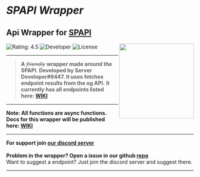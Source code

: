 # ***SPAPI Wrapper***
## Api Wrapper for **[SPAPI]**
<img src="https://cdn.glitch.me/2a4d780f-b9e8-4739-9886-831c1d5fcdb0%2FPicture1.png?v=1633772049771" height="200" width="200" align="right">

![Rating: 4.5]
![Developer]
![License]

---

> **A** *~~friendly~~* **wrapper made around the SPAPI. Developed by Server Developer#9447. It uses fetches endpoint results from the og API.**
**It currently has all endpoints listed here: [WIKI]**

---

**Note: All functions are async functions.**<br>
**Docs for this wrapper will be published here: [WIKI]**

---

**For support join [our discord server]**<br>
<br>
**Problem in the wrapper?
Open a issue in our github [repo]**
<br>
Want to suggest a endpoint? Just join the discord server and suggest there.

---

[SPAPI]: https://api.spapi.ga
[License]: https://img.shields.io/badge/License-MIT-blue
[Developer]: https://img.shields.io/badge/Developer-Server%20Developer%239447-yellow
[Rating: 4.5]: https://img.shields.io/badge/Rating-4.5-brightgreen
[WIKI]: https://wiki.spapiwiki.ga
[our discord server]: https://discord.gg/VqA92g8
[repo]: https://github.com/ServerDeveloper9447/spapi-wrapper